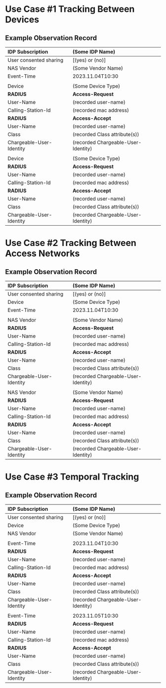 
# Use Case #1 Tracking Between Devices
## Example Observation Record

| IDP Subscription | (Some IDP Name) |
|:----|:---|
| User consented sharing | [(yes) or (no)] |
| NAS Vendor | (Some Vendor Name) |
| Event-Time  | 2023.11.04T10:30 |
| | |
| Device | (Some Device Type) |
| **RADIUS**  | **Access-Request** |
| User-Name | (recorded user-name) |
| Calling-Station-Id | (recorded mac address) |
| **RADIUS**  | **Access-Accept** |
| User-Name | (recorded user-name) |
| Class | (recorded Class attribute(s)) |
| Chargeable-User-Identity | (recorded Chargeable-User-Identity) |
| | |
| Device | (Some Device Type) |
| **RADIUS**  | **Access-Request** |
| User-Name | (recorded user-name) |
| Calling-Station-Id | (recorded mac address) |
| **RADIUS**  | **Access-Accept** |
| User-Name | (recorded user-name) |
| Class | (recorded Class attribute(s)) |
| Chargeable-User-Identity | (recorded Chargeable-User-Identity) |

# Use Case #2 Tracking Between Access Networks
## Example Observation Record

| IDP Subscription | (Some IDP Name) |
|:----|:---|
| User consented sharing | [(yes) or (no)] |
| Device | (Some Device Type) |
| Event-Time  | 2023.11.04T10:30 |
| | |
| NAS Vendor | (Some Vendor Name) |
| **RADIUS**  | **Access-Request** |
| User-Name | (recorded user-name) |
| Calling-Station-Id | (recorded mac address) |
| **RADIUS**  | **Access-Accept** |
| User-Name | (recorded user-name) |
| Class | (recorded Class attribute(s)) |
| Chargeable-User-Identity | (recorded Chargeable-User-Identity) |
| | |
| NAS Vendor | (Some Vendor Name) |
| **RADIUS**  | **Access-Request** |
| User-Name | (recorded user-name) |
| Calling-Station-Id | (recorded mac address) |
| **RADIUS**  | **Access-Accept** |
| User-Name | (recorded user-name) |
| Class | (recorded Class attribute(s)) |
| Chargeable-User-Identity | (recorded Chargeable-User-Identity) |

# Use Case #3 Temporal Tracking
## Example Observation Record

| IDP Subscription | (Some IDP Name) |
|:----|:---|
| User consented sharing | [(yes) or (no)] |
| Device | (Some Device Type) |
| NAS Vendor | (Some Vendor Name) |
| | |
| Event-Time  | 2023.11.04T10:30 |
| **RADIUS**  | **Access-Request** |
| User-Name | (recorded user-name) |
| Calling-Station-Id | (recorded mac address) |
| **RADIUS**  | **Access-Accept** |
| User-Name | (recorded user-name) |
| Class | (recorded Class attribute(s)) |
| Chargeable-User-Identity | (recorded Chargeable-User-Identity) |
| | |
| Event-Time  | 2023.11.05T10:30 |
| **RADIUS**  | **Access-Request** |
| User-Name | (recorded user-name) |
| Calling-Station-Id | (recorded mac address) |
| **RADIUS**  | **Access-Accept** |
| User-Name | (recorded user-name) |
| Class | (recorded Class attribute(s)) |
| Chargeable-User-Identity | (recorded Chargeable-User-Identity) |
